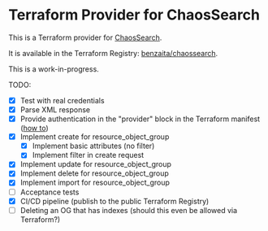 # Terraform Provider for ChaosSearch

This is a Terraform provider for [ChaosSearch](https://www.chaossearch.io/).

It is available in the Terraform Registry: [benzaita/chaossearch](https://registry.terraform.io/providers/benzaita/chaossearch/latest).

This is a work-in-progress.

TODO:

 - [x] Test with real credentials
 - [x] Parse XML response
 - [x] Provide authentication in the "provider" block in the Terraform manifest ([how to](https://learn.hashicorp.com/tutorials/terraform/provider-auth?in=terraform/providers))
 - [x] Implement create for resource_object_group
     - [x] Implement basic attributes (no filter)
     - [x] Implement filter in create request
 - [x] Implement update for resource_object_group
 - [x] Implement delete for resource_object_group
 - [x] Implement import for resource_object_group
 - [ ] Acceptance tests
 - [x] CI/CD pipeline (publish to the public Terraform Registry)
 - [ ] Deleting an OG that has indexes (should this even be allowed via Terraform?)